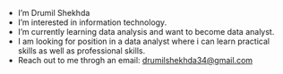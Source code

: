 -   I’m Drumil Shekhda
-  I’m interested in information technology.
-  I’m currently learning data analysis and want to become data analyst.
-  I am looking for position in a data analyst where i can learn practical skills as well as professional skills.
-  Reach out to me throgh an email: drumilshekhda34@gmail.com

<!---
drumil2407/drumil2407 is a ✨ special ✨ repository because its `README.md` (this file) appears on your GitHub profile.
You can click the Preview link to take a look at your changes.
--->
